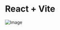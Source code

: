 # React + Vite

![Image](https://github.com/user-attachments/assets/dcbf164c-35bc-44b6-b22d-935c2c5b44ed)
